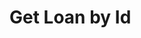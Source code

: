 # Get Loan by Id

<api-endpoint openapi-path="../../OpenApi/user.openapi.yaml" method="GET" endpoint="/api/v1/loans/{id}"/>